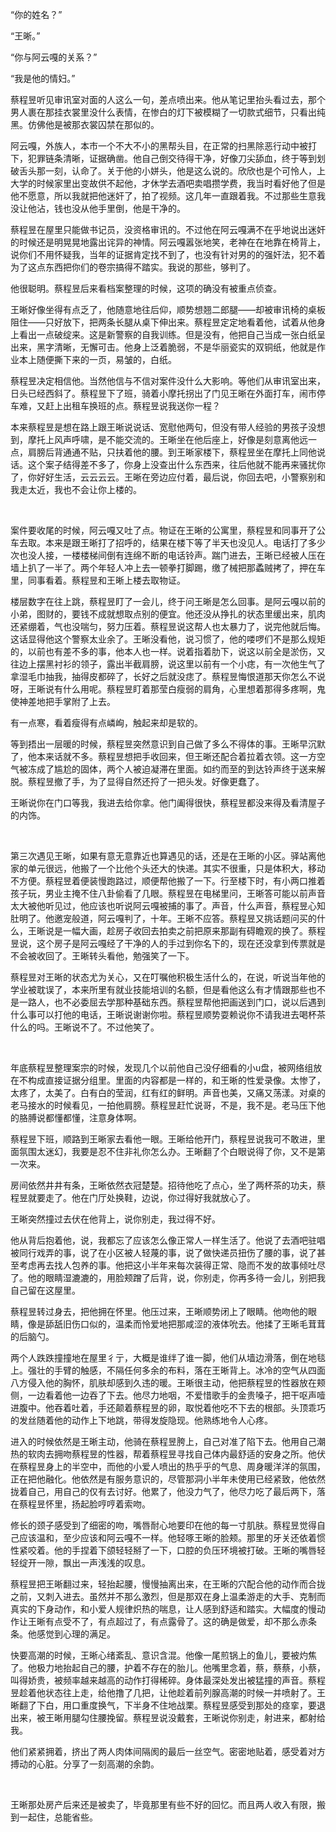 “你的姓名？”

“王晰。”

“你与阿云嘎的关系？”

“我是他的情妇。”

蔡程昱听见审讯室对面的人这么一句，差点喷出来。他从笔记里抬头看过去，那个男人裹在那挂衣裳里没什么表情，在惨白的灯下被模糊了一切款式细节，只看出纯黑。仿佛他是被那衣裳囚禁在那似的。

阿云嘎，外族人，本市一个不大不小的黑帮头目，在正常的扫黑除恶行动中被打下，犯罪链条清晰，证据确凿。他自己倒交待得干净，好像刀尖舔血，终于等到划破舌头那一刻，认命了。关于他的小姘头，他是这么说的。欣欣也是个可怜人，上大学的时候家里出变故供不起他，才休学去酒吧卖唱攒学费，我当时看好他了但是他不愿意，所以我就把他迷奸了，拍了视频。这几年一直跟着我。不过那些生意我没让他沾，钱也没从他手里倒，他是干净的。

蔡程昱在屋里只能做书记员，没资格审讯的。不过他在阿云嘎满不在乎地说出迷奸的时候还是明晃晃地露出诧异的神情。阿云嘎嚣张地笑，老神在在地靠在椅背上，说你们不用怀疑我，当年的证据肯定找不到了，也没有针对男的的强奸法，犯不着为了这点东西把你们的卷宗搞得不踏实。我说的那些，够判了。

他很聪明。蔡程昱后来看档案整理的时候，这项的确没有被重点侦查。

王晰好像坐得有点乏了，他随意地往后仰，顺势想翘二郎腿——却被审讯椅的桌板阻住——只好放下，把两条长腿从桌下伸出来。蔡程昱定定地看着他，试着从他身上看出一点破绽来。这是新警察的自我训练。但是没有，他把自己当成一张白纸呈出来，黑字清晰，无懈可击。他身上泛着脆弱，不是华丽瓷实的双铜纸，他就是作业本上随便撕下来的一页，易皱的，白纸。

蔡程昱决定相信他。当然他信与不信对案件没什么大影响。等他们从审讯室出来，日头已经西斜了。蔡程昱下了班，骑着小摩托拐出了门见王晰在外面打车，闹市停车难，又赶上出租车换班的点。蔡程昱说我送你一程？

本来蔡程昱是想在路上跟王晰说说话、宽慰他两句，但没有带人经验的男孩子没想到，摩托上风声呼啸，是不能交流的。王晰坐在他后座上，好像是刻意离他远一点，肩膀后背通通不贴，只扶着他的腰。到王晰家楼下，蔡程昱坐在摩托上同他说话。这个案子结得差不多了，你身上没查出什么东西来，往后他就不能再来骚扰你了，你好好生活，云云云云。王晰在旁边应付着，最后说，你回去吧，小警察别和我走太近，我也不会让你上楼的。

<br>

案件要收尾的时候，阿云嘎又吐了点。物证在王晰的公寓里，蔡程昱和同事开了公车去取。本来是跟王晰打了招呼的，结果在楼下等了半天也没见人。电话打了多少次也没人接，一楼楼梯间倒有连绵不断的电话铃声。踹门进去，王晰已经被人压在墙上扒了一半了。两个年轻人冲上去一顿拳打脚踢，缴了械把那蟊贼拷了，押在车里，同事看着。蔡程昱和王晰上楼去取物证。

楼层数字在往上跳，蔡程昱盯了一会儿，终于问王晰是怎么回事。是阿云嘎以前的小弟，图财的，要钱不成就想取点别的便宜。他还没从挣扎的状态里缓出来，肌肉还紧绷着，气也没喘匀，努力压着。蔡程昱说这帮人也太暴力了，说完他就后悔。这话显得他这个警察太业余了。王晰没看他，说习惯了，他的喽啰们不是那么规矩的，以前也有差不多的事，他本人也一样。说着指着肋下，说这以前全是淤伤，又往边上摆黑衬衫的领子，露出半截肩膀，说这里以前有一个小痣，有一次他生气了拿湿毛巾抽我，抽得皮都碎了，长好之后就没痣了。蔡程昱悔恨道那天你怎么不说呀，王晰说有什么用呢。蔡程昱盯着那莹白瘦弱的肩角，心里想着那得多疼啊，鬼使神差地把手掌附了上去。

有一点寒，看着瘦得有点嶙峋，触起来却是软的。

等到捂出一层暖的时候，蔡程昱突然意识到自己做了多么不得体的事。王晰早沉默了，他本来话就不多。蔡程昱想把手收回来，但王晰还配合着拉着衣领。这一方空气被冻成了尴尬的固体，两个人被迫凝滞在里面。如约而至的到达铃声终于送来解脱。蔡程昱撤了手，为了显得自然还捋了一把头发。好像更蠢了。

王晰说你在门口等我，我进去给你拿。他门阖得很快，蔡程昱都没来得及看清屋子的内饰。

<br>

第三次遇见王晰，如果有意无意靠近也算遇见的话，还是在王晰的小区。驿站离他家的单元很远，他搬了一个比他个头还大的快递。其实不很重，只是体积大，移动不方便。蔡程昱着便装慢跑路过，顺便帮他搬了一下。行至楼下时，有小两口推着孩子玩，男业主掩不住八卦偷看了几眼。蔡程昱在电梯里问，王晰答可能以前声音太大被他听见过，他应该也听说阿云嘎被捕的事了。声音，什么声音，蔡程昱心知肚明了。他邀宠般道，阿云嘎判了，十年。王晰不应答。蔡程昱又挑话题问买的什么，王晰说是一幅大画，趁房子收回去拍卖之前把原来那副有碍瞻观的换了。蔡程昱说，这个房子是阿云嘎经了干净的人的手过到你名下的，现在还没拿到传票就是不会被收回了。王晰转头看他，勉强笑了一下。

蔡程昱对王晰的状态尤为关心，又在叮嘱他积极生活什么的，在说，听说当年他的学业被耽误了，本来所里有就业技能培训的名额，但是看他这么有才情跟那些也不是一路人，也不必委屈去学那种基础东西。蔡程昱帮他把画送到门口，说以后遇到什么事可以打他的电话，王晰说谢谢你啦。蔡程昱顺势耍赖说你不请我进去喝杯茶什么的吗。王晰说不了。不过他笑了。

<br>

年底蔡程昱整理案宗的时候，发现几个以前他自己没仔细看的小u盘，被网络组放在不构成直接证据分组里。里面的内容都是一样的，和王晰的性爱录像。太惨了，太疼了，太美了。白有白的莹润，红有红的鲜明。声音也美，又痛又荡漾。对桌的老马接水的时候看见，一拍他肩膀。蔡程昱赶忙说哥，不是，我不是。老马压下他的胳膊说都懂都懂，注意身体啊。

蔡程昱下班，顺路到王晰家去看他一眼。王晰给他开门，蔡程昱说我可不敢进，里面氛围太迷幻，我要是忍不住非礼你怎么办。王晰翻了个白眼说得了你，又不是第一次来。

房间依然井井有条，王晰依然衣冠楚楚。招待他吃了点心，坐了两杯茶的功夫，蔡程昱就要走了。他在门厅处换鞋，边说，你过得好我就放心了。

王晰突然撞过去伏在他背上，说你别走，我过得不好。

他从背后抱着他，说，我都忘了应该怎么像正常人一样生活了。他说了去酒吧驻唱被同行戏弄的事，说了在小区被人轻蔑的事，说了做快递员扭伤了腰的事，说了甚至考虑再去找人包养的事。他把这小半年来每次装得正常、隐而不发的故事倾吐尽了。他的眼睛湿漉漉的，用脸颊蹭了后背，说，你别走，你再多待一会儿，别把我自己留在这屋里。

蔡程昱转过身去，把他拥在怀里。他压过来，王晰顺势闭上了眼睛。他吻他的眼睛，像是舔舐旧伤口似的，温柔而怜爱地把那咸涩的液体吮去。他揉了王晰毛茸茸的后脑勺。

两个人跌跌撞撞地在屋里彳亍，大概是谁绊了谁一脚，他们从墙边滑落，倒在地毯上。强壮的手臂的触感，不隔任何多余的布料，落在王晰背上。冰冷的空气从四面八方侵入他的胸怀，肌肤却感到久违的暖。王晰很主动，他把蔡程昱的性器放在颊侧，一边看着他一边吞了下去。他尽力地咽，不爱惜歌手的金贵嗓子，把干呕声噎进腹中。他吞着吐着，手还颠着蔡程昱的卵，取悦着他吃不下去的根部。头顶乖巧的发丝随着他的动作上下地跳，带得发旋隐现。他熟练地令人心疼。

进入的时候依然是王晰主动，他骑在蔡程昱胯上，自己对准了陷下去。他用自己潮热的软肉去拥吻蔡程昱的性器，帮着蔡程昱寻找自己体内最舒适的安身之所。他伏在蔡程昱身上的半空中，而他的小爱人喷出的热乎乎的气息、周身暖洋洋的氛围，正在把他融化。他依然是有服务意识的，尽管那洞小半年未使用已经紧致，他依然拢着自己，用自己的仅有去讨好。他累了，他没力气了，他尽力吃了最后两下，落在蔡程昱怀里，扬起脸哼哼着索吻。

修长的颈子感受到了细密的吻，嘴唇耐心地要印在他的每一寸肌肤。蔡程昱觉得自己应该温和，至少应该和阿云嘎不一样。他轻啄王晰的脸颊。那里的牙关还依着惯性紧咬着。他的手捏着下颌轻轻掰了一下，口腔的负压环境被打破。王晰的嘴唇轻轻绽开一隙，飘出一声浅浅的叹息。

蔡程昱把王晰翻过来，轻抬起腰，慢慢抽离出来，在王晰的穴配合他的动作而合拢之前，又刺入进去。虽然并不那么激烈，但是那双在身上温柔游走的大手、克制而真实的下身动作，和小爱人规律炽热的喘息，让人感到舒适和踏实。大幅度的慢动作让王晰有点受不了，有点超过了，有点露骨了。这的确是做爱，却不那么赤条条。他感觉到心理的满足。

快要高潮的时候，王晰心绪紊乱、意识含混。他像一尾煎锅上的鱼儿，要被灼焦了。他极力地抬起自己的腰，护着不存在的胎儿。他嘴里念着，蔡，蔡蔡，小蔡，叫得娇贵，被频率越来越高的动作打得稀碎。身体最深处发出被猛撞的声音。蔡程昱趁着他状态往上走，给他撸了几把，让他趁着前列腺高潮的时候一并喷射了。王晰翻了下白，用口重度换气，下半身不住地战栗。蔡程昱感受到那处的痉挛，要退出来，被王晰用腿勾住腰挽留。蔡程昱说没戴套，王晰说你别走，射进来，都射给我。

他们紧紧拥着，挤出了两人肉体间隔阂的最后一丝空气。密密地贴着，感受着对方搏动的心脏。分享了一刻高潮的余韵。

<br>

王晰那处房产后来还是被卖了，毕竟那里有些不好的回忆。而且两人收入有限，搬到一起住，总能省些。
